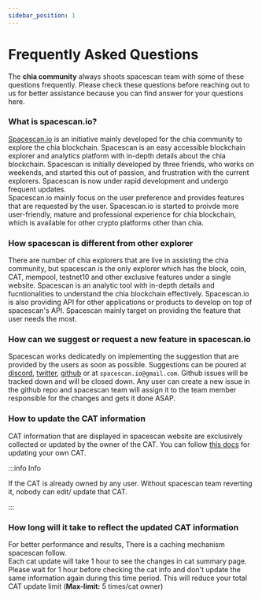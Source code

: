 ```yaml
---
sidebar_position: 1
---
```


# Frequently Asked Questions

The **chia community** always shoots spacescan team with some of these questions frequently. Please check these questions before reaching out to us for better assistance because you can find answer for your questions here. 

### What is spacescan.io?

[Spacescan.io](https://www.spacescan.io/) is an initiative mainly developed for the chia community to explore the chia blockchain. Spacescan is an easy accessible blockchain explorer and analytics platform with in-depth details about the chia blockchain. Spacescan is initially developed by three friends, who works on weekends, and started this out of passion, and frustration with the current explorers. Spacescan is now under rapid development and undergo frequent updates.  
Spacescan.io mainly focus on the user preference and provides features that are requested by the user.
Spacescan.io is started to proivde more user-friendly, mature and professional experience for chia blockchain, which is 
available for other crypto platforms other than chia.  

### How spacescan is different from other explorer

There are number of chia explorers that are live in assisting the chia community, but spacescan is the only explorer which has the block, coin, CAT, mempool, testnet10 and other exclusive features under a single website. Spacescan is an analytic tool with in-depth details and fucntionalities to understand the chia blockchain effectively. Spacescan.io is also providing API for other applications or products to develop on top of spacescan's API. Spacescan mainly target on providing the feature that user needs the most.

### How can we suggest or request a new feature in spacescan.io

Spacescan works dedicatedly on implementing the suggestion that are provided by the users as soon as possible. Suggestions can be poured at [discord](https://discord.com/invite/Bb4sj3Bg9P), [twitter](https://twitter.com/spacescan_io), [github](https://github.com/spacescan-io/web/issues) or at `spacescan.io@gmail.com`. Github issues will be tracked down and will be closed down. Any user can create a new issue in the github repo and spacescan team will assign it to the team member responsible for the changes and gets it done ASAP. 

### How to update the CAT information
 
CAT information that are displayed in spacescan website are exclusively collected or updated by the owner of the CAT. 
You can follow [this docs](../docs/spacescan.io-tutorial/updatecatinfo.md) for updating your own CAT.  

:::info Info

If the CAT is already owned by any user. Without spacescan team reverting it, nobody can edit/ update that CAT.

:::

### How long will it take to reflect the updated CAT information 

For better performance and results, There is a caching mechanism spacescan follow.  
Each cat update will take 1 hour to see the changes in cat summary page.
Please wait for 1 hour before checking the cat info and don't update the same information again during this time period. This will reduce your total CAT update limit (**Max-limit:** 5 times/cat owner)